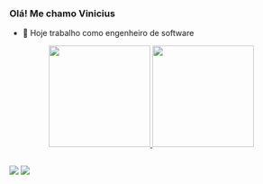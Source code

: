 ### Olá! Me chamo Vinicius

- 🔭 Hoje trabalho como engenheiro de software

<div align="center">
  <a href="https://github.com/ViniciusAbreu00">
  <img height="180em" src="https://github-readme-stats.vercel.app/api?username=ViniciusAbreu00&show_icons=true&theme=dark&include_all_commits=true&count_private=true"/>
  <img height="180em" src="https://github-readme-stats.vercel.app/api/top-langs/?username=ViniciusAbreu00&layout=compact&langs_count=7&theme=dark"/>
</div>
  
  ##
  
  <div>
    <a href = "mailto:viniciusabreuc00@gmail.com"><img src="https://img.shields.io/badge/-Gmail-%23333?style=for-the-badge&logo=gmail&logoColor=white" target="_blank"></a>
  <a href="https://www.linkedin.com/in/vinicius-abreu-caldeira-b4b747203" target="_blank"><img src="https://img.shields.io/badge/-LinkedIn-%230077B5?style=for-the-badge&logo=linkedin&logoColor=white" target="_blank"></a> 
  </div>
